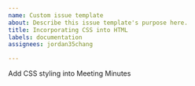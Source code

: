 ```yaml
---
name: Custom issue template
about: Describe this issue template's purpose here.
title: Incorporating CSS into HTML
labels: documentation
assignees: jordan35chang

---
```


Add CSS styling into Meeting Minutes

